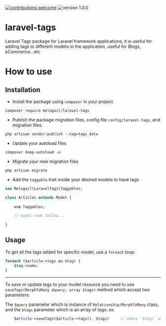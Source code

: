 [![contributions welcome](https://img.shields.io/badge/contribution-welcome-brightgreen)](https://github.com/melogail/laravel-tags/issues)  ![version 1.0.0](https://img.shields.io/badge/version-1.0.0-orange)

# laravel-tags
Laravel Tags package for Laravel framework applications, it is useful for adding tags to different models in the application, useful for Blogs, eCommerce...etc

# How to use
## Installation
* Install the package using `composer` in your project.
```
composer require melogail/laravel-tags
```
* Publish the package migration files, config file `config/laravel-tags`, and migration files.
```
php artisan vendor:publish --tag=tags_data
```
* Update your autoload files
```
composer dump-autoload -o
```
* Migrate your new migration files
```
php artisan migrate
```
* Add the `taggable` trait inside your desired models to have tags
```php
use Melogail\LaravelTags\Taggables;

class Articles extends Model {
    
    use Taggables;
    
    // model code follow...

}
```

## Usage
To get all the tags added for specific model, use a `foreach` loop:
```php
foreach ($article->tags as $tag) {
    $tag->name;
}
```
---
To save or update tags to your model resource you need to use `saveTags(MorphToMany $query, array $tags)` method
which accept two parameters:

The `$query` parameter which is instance of `Relationship/MorphToMany` class, and the `$tags` parameter which is an array of tags:
ex:
```php
    $article->saveTags($article->tags(), $tags)     // where `$tags` an array of tags 
```
